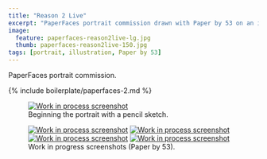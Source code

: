 ```yaml
---
title: "Reason 2 Live"
excerpt: "PaperFaces portrait commission drawn with Paper by 53 on an iPad."
image: 
  feature: paperfaces-reason2live-lg.jpg
  thumb: paperfaces-reason2live-150.jpg
tags: [portrait, illustration, Paper by 53]
---
```


PaperFaces portrait commission.

{% include boilerplate/paperfaces-2.md %}

<figure>
	<a href="{{ site.url }}/assets/images/paperfaces-reason2live-process-1-lg.jpg"><img src="{{ site.url }}/assets/images/paperfaces-reason2live-process-1-750.jpg" alt="Work in process screenshot"></a>
	<figcaption>Beginning the portrait with a pencil sketch.</figcaption>
</figure>

<figure class="half">
	<a href="{{ site.url }}/assets/images/paperfaces-reason2live-process-2-lg.jpg"><img src="{{ site.url }}/assets/images/paperfaces-reason2live-process-2-600.jpg" alt="Work in process screenshot"></a>
	<a href="{{ site.url }}/assets/images/paperfaces-reason2live-process-3-lg.jpg"><img src="{{ site.url }}/assets/images/paperfaces-reason2live-process-3-600.jpg" alt="Work in process screenshot"></a>
	<a href="{{ site.url }}/assets/images/paperfaces-reason2live-process-4-lg.jpg"><img src="{{ site.url }}/assets/images/paperfaces-reason2live-process-4-600.jpg" alt="Work in process screenshot"></a>
	<a href="{{ site.url }}/assets/images/paperfaces-reason2live-process-5-lg.jpg"><img src="{{ site.url }}/assets/images/paperfaces-reason2live-process-5-600.jpg" alt="Work in process screenshot"></a>
	<figcaption>Work in progress screenshots (Paper by 53).</figcaption>
</figure>